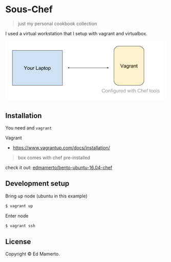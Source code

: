 # Sous-Chef
> just my personal cookbook collection

I used a virtual workstation that I setup with vagrant and virtualbox.

![simple chef architecture](simple-chef.png)

## Installation
You need  and `vagrant` 

Vagrant
- https://www.vagrantup.com/docs/installation/

>box comes with chef pre-installed

check it out: [edmamerto/bento-ubuntu-16.04-chef](https://app.vagrantup.com/edmamerto/boxes/bento-ubuntu-16.04-chef)

## Development setup

Bring up node (ubuntu in this example)

```bash
$ vagrant up
```
Enter node
```bash
$ vagrant ssh
```

## License
Copyright © Ed Mamerto.